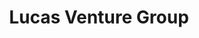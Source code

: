 ---
layout: firm_page
title: "Lucas Venture Group"
id: "lucasvg.com"
permalink: "/lucasventuregrouplucasvg.com/"
website: "https://www.lucasvg.com"
offices: "Palo Alto (United States)"
investment_stages: "Pre-Seed, Seed"
portfolio_companies: "Ethos, COFI, Minutia, Inkwell, Open, TransAstra, Katch, BoldHue, Raw & Dynamic, Onx Homes, Moolah Kicks, Allermi, Prellis, Pallet Shelter, Enveil, Palantir, Signifyd, Chptr, Builders Patch, Carbitex, Rizzle, Atonarp, Unison, Kognos.ai, BlastWave, Mighty Networks, Reputation.com, Sun Basket, Liquidspace"
portfolio_link: "https://www.lucasvg.com/investments"
investment_markets: "e-commerce, AI & ML, SaaS, social purpose, fintech, space, CPG, transformative medical device"
founded_year: "1990"
description: "Lucas Venture Group is a third-generation venture capital firm that prioritizes investing in people as much as the products. They focus on building a better world, combining profit with social change, and leverage their extensive network to create value for their portfolio companies."
linkedin: "https://www.linkedin.com/company/lucas-venture-group"
twitter: ""
instagram: ""
team_page: "https://www.lucasvg.com/team"
investor_type: "Venture Capital"
crunchbase: "https://www.crunchbase.com/organization/lucas-venture-group"
pitchbook: "https://pitchbook.com/profiles/investor/51779-44"

# SEO Optimization
meta_title: "Lucas Venture Group - VC Firm - projectstartups.com"
meta_description: "Lucas Venture Group, Lucas Venture Group is a third-generation venture capital firm that prioritizes investing in people as much as the products. They focus on building a ..."
meta_keywords: "Lucas Venture Group, e-commerce, AI & ML, SaaS, social purpose, fintech, space, CPG, transformative medical device, VC firm, venture capital, startup investor, projectstartups.com"
canonical_url: "https://vc.projectstartups.com/lucasventuregrouplucasvg.com/"
---